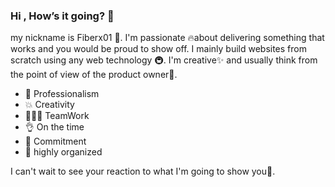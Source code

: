 ### Hi , How’s it going? 👋
my nickname is Fiberx01 👋.
I'm passionate 🔥about delivering something that works and you would be proud to show off. I mainly build websites from scratch using any web technology 🚇. I'm creative✨ and usually think from the point of view of the product owner👷.

* 💯 Professionalism
* 💥 Creativity
* 🧑‍🤝‍🧑 TeamWork
* 👌 On the time
* 👮 Commitment
* 📄 highly organized 

I can't wait to see your reaction to what I'm going to show you🗽.


